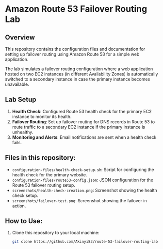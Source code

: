 # Amazon Route 53 Failover Routing Lab

## Overview
This repository contains the configuration files and documentation for setting up failover routing using Amazon Route 53 for a simple web application.

The lab simulates a failover routing configuration where a web application hosted on two EC2 instances (in different Availability Zones) is automatically switched to a secondary instance in case the primary instance becomes unavailable.

## Lab Setup

1. **Health Check**: Configured Route 53 health check for the primary EC2 instance to monitor its health.
2. **Failover Routing**: Set up failover routing for DNS records in Route 53 to route traffic to a secondary EC2 instance if the primary instance is unhealthy.
3. **Monitoring and Alerts**: Email notifications are sent when a health check fails.

## Files in this repository:
- `configuration-files/health-check-setup.sh`: Script for configuring the health check for the primary website.
- `configuration-files/route53-config.json`: JSON configuration for the Route 53 failover routing setup.
- `screenshots/health-check-creation.png`: Screenshot showing the health check setup.
- `screenshots/failover-test.png`: Screenshot showing the failover in action.

## How to Use:
1. Clone this repository to your local machine:
   ```bash
   git clone https://github.com/Akinyi83/route-53-failover-routing-lab.git
